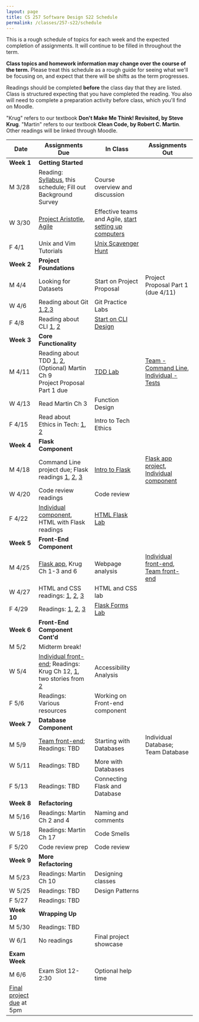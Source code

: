 ```yaml
---
layout: page
title: CS 257 Software Design S22 Schedule
permalink: /classes/257-s22/schedule
---
```


This is a rough schedule of topics for each week and the expected completion of assignments.
It will continue to be filled in throughout the term.  

**Class topics and homework information may change over the course of the term.** Please treat this schedule as a rough guide for seeing what we'll be focusing on, and expect that there will be shifts as the term progresses.

Readings should be completed **before** the class day that they are listed. Class is structured expecting that you have completed the reading. You also will need to complete a preparation activity before class, which you'll find on Moodle.

"Krug" refers to our textbook **Don't Make Me Think! Revisited, by Steve Krug**.
"Martin" refers to our textbook **Clean Code, by Robert C. Martin**.
Other readings will be linked through Moodle.

| Date	| Assignments Due	| In Class |	Assignments Out |
| ------- | --------------- | ------------- | -------------- |
| **Week 1** | **Getting Started** |  | |
| M 3/28 | Reading: [Syllabus](syllabus), this schedule; Fill out Background Survey| Course overview and discussion|  |
| W 3/30 | [Project Aristotle](https://rework.withgoogle.com/print/guides/5721312655835136/), [Agile](https://medium.com/shecancode/an-introduction-to-agile-software-development-914339dcec66) | Effective teams and Agile, [start setting up computers](/classes/257-s22/getting-started) |  |
| F 4/1 | Unix and Vim Tutorials | [Unix Scavenger Hunt](unix-scavenger-hunt) | |
| **Week 2** | **Project Foundations** | | |
| M 4/4 | Looking for Datasets | Start on Project Proposal | Project Proposal Part 1 (due 4/11) | 
| W 4/6 | Reading about Git [1](https://www.freecodecamp.org/news/learn-the-basics-of-git-in-under-10-minutes-da548267cc91/),[2](https://dev.to/doylecodes/git-for-dummies-1a2i),[3](https://medium.com/@RedRoxProjects/how-do-i-git-three-ways-to-solve-a-merge-conflict-cde4d7924c80) | Git Practice Labs | |
| F 4/8 | Reading about CLI [1](https://realpython.com/python-command-line-arguments), [2](https://eng.localytics.com/exploring-cli-best-practices/) | [Start on CLI Design](command-line-design) | |
| **Week 3** | **Core Functionality** | | |
| M 4/11 | Reading about TDD [1](http://en.wikipedia.org/wiki/Test-driven_development), [2](https://realpython.com/python-testing/), (Optional) Martin Ch 9 </br> Project Proposal Part 1 due | [TDD Lab](tdd) | [Team - Command Line](project-command-line), [Individual - Tests](project-1-ind) |
| W 4/13 | Read Martin Ch 3 | Function Design | |
| F 4/15 | Read about Ethics in Tech: [1](https://www.acm.org/code-of-ethics), [2](https://medium.com/humane-tech/12-things-everyone-should-understand-about-tech-d158f5a26411) | Intro to Tech Ethics | |
| **Week 4** | **Flask Component** | | |
| M 4/18 | Command Line project due; Flask readings [1](https://pythonbasics.org/what-is-flask-python/), [2](https://pythonbasics.org/flask-tutorial-hello-world/#Hello-World), [3](https://pythonbasics.org/flask-tutorial-routes/) | [Intro to Flask](flask-intro) | [Flask app project](project-2-flask), [Individual component](project-2-ind) |
| W 4/20 | Code review readings | Code review | |
| F 4/22 | [Individual component](project-2-ind), HTML with Flask readings | [HTML Flask Lab](flask-html) | |
| **Week 5** | **Front-End Component** | | |
| M 4/25 | [Flask app](https://anyaevostinar.github.io/classes/257-s22/project-2-flask), Krug Ch 1-3 and 6 | Webpage analysis | [Individual front-end](https://anyaevostinar.github.io/classes/257-s22/project-3-ind), [Team front-end](https://anyaevostinar.github.io/classes/257-s22/project-3-front-end)|
| W 4/27 | HTML and CSS readings: [1](http://learn.shayhowe.com/html-css/building-your-first-web-page/), [2](http://learn.shayhowe.com/html-css/getting-to-know-html/), [3](http://learn.shayhowe.com/html-css/getting-to-know-css/) | HTML and CSS lab | |
| F 4/29 | Readings: [1](https://www.w3schools.com/tags/ref_httpmethods.asp), [2](https://www.w3schools.com/html/html_forms.asp), [3](https://vegibit.com/how-to-use-forms-in-python-flask/) | [Flask Forms Lab](https://anyaevostinar.github.io/classes/257-s22/flask-form) | |
| **Week 6** | **Front-End Component Cont'd** | | |
| M 5/2 | Midterm break! | | |
| W 5/4 |[Individual front-end](https://anyaevostinar.github.io/classes/257-s22/project-3-ind); Readings: Krug Ch 12, [1](http://webaim.org/intro/), two stories from [2](http://www.w3.org/WAI/intro/people-use-web/stories) | Accessibility Analysis | |
| F 5/6 | Readings: Various resources | Working on Front-end component | |
| **Week 7** | **Database Component** | | |
| M 5/9 | [Team front-end](https://anyaevostinar.github.io/classes/257-s22/project-3-front-end); Readings: TBD | Starting with Databases | Individual Database; Team Database|
| W 5/11 | Readings: TBD | More with Databases | |
| F 5/13 | Readings: TBD | Connecting Flask and Database | |
| **Week 8** | **Refactoring** | | |
| M 5/16 | Readings: Martin Ch 2 and 4 | Naming and comments | |
| W 5/18 | Readings: Martin Ch 17 | Code Smells | |
| F 5/20 | Code review prep | Code review | |
| **Week 9** | **More Refactoring**
| M 5/23 | Readings: Martin Ch 10 | Designing classes | |
| W 5/25 | Readings: TBD | Design Patterns | |
| F 5/27 | Readings: TBD | | |
| **Week 10** | **Wrapping Up** | | |
| M 5/30 | Readings: TBD | | |
| W 6/1 | No readings | Final project showcase | |
| **Exam Week** | | |
| M 6/6 | Exam Slot 12-2:30 | Optional help time | |
| [Final project due](project-final) at 5pm | | |

